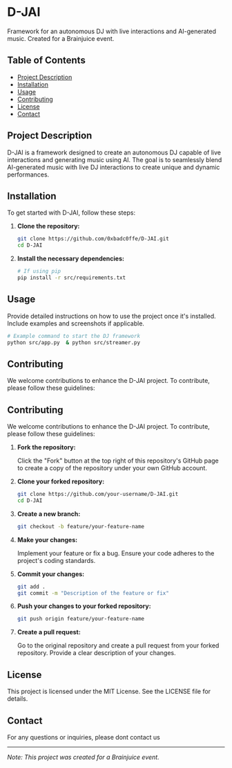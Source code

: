 # D-JAI

Framework for an autonomous DJ with live interactions and AI-generated music. Created for a Brainjuice event.

## Table of Contents

- [Project Description](#project-description)
- [Installation](#installation)
- [Usage](#usage)
- [Contributing](#contributing)
- [License](#license)
- [Contact](#contact)

## Project Description

D-JAI is a framework designed to create an autonomous DJ capable of live interactions and generating music using AI. The goal is to seamlessly blend AI-generated music with live DJ interactions to create unique and dynamic performances.

## Installation

To get started with D-JAI, follow these steps:

1. **Clone the repository:**

    ```bash
    git clone https://github.com/0xbadc0ffe/D-JAI.git
    cd D-JAI
    ```

2. **Install the necessary dependencies:**

    ```bash
    # If using pip
    pip install -r src/requirements.txt
    ```

## Usage

Provide detailed instructions on how to use the project once it's installed. Include examples and screenshots if applicable.

```bash
# Example command to start the DJ framework
python src/app.py  & python src/streamer.py 
````

## Contributing

We welcome contributions to enhance the D-JAI project. To contribute, please follow these guidelines:

## Contributing

We welcome contributions to enhance the D-JAI project. To contribute, please follow these guidelines:

1. **Fork the repository:**

    Click the "Fork" button at the top right of this repository's GitHub page to create a copy of the repository under your own GitHub account.

2. **Clone your forked repository:**

    ```bash
    git clone https://github.com/your-username/D-JAI.git
    cd D-JAI
    ```

3. **Create a new branch:**

    ```bash
    git checkout -b feature/your-feature-name
    ```

4. **Make your changes:**

    Implement your feature or fix a bug. Ensure your code adheres to the project's coding standards.

5. **Commit your changes:**

    ```bash
    git add .
    git commit -m "Description of the feature or fix"
    ```

6. **Push your changes to your forked repository:**

    ```bash
    git push origin feature/your-feature-name
    ```

7. **Create a pull request:**

    Go to the original repository and create a pull request from your forked repository. Provide a clear description of your changes.

## License

This project is licensed under the MIT License. See the LICENSE file for details.

## Contact

For any questions or inquiries, please dont contact us

---

*Note: This project was created for a Brainjuice event.*





